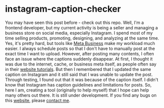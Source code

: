 # instagram-caption-checker

You may have seen this post before - check out this repo. Well, I'm a frontend developer, but my current activity is being a seller and managing a business store on social media, especially Instagram. I spend most of my time selling products, promoting, designing, and analyzing at the same time. Yes, it's pretty hard, but tools like [Meta Business](https://business.facebook.com/) make my workload much easier. I always schedule posts so that I don't have to manually post at the exact time I want to upload. However, after posting many contents, I often face an issue where the captions suddenly disappear. At first, I thought it was due to the internet, cache, or business meta itself, as people often say in their [website tutorials](https://www.google.com/search?q=caption+disappear+on+instagram&oq=caption+disappear+on+instagram+&aqs=chrome..69i57j0i22i30j0i390i650.5069j0j1&sourceid=chrome&ie=UTF-8). But then I remembered that I updated the same caption on Instagram and it still said that I was unable to update the post. Through testing, I found out that it was because of the caption itself. I didn't know that Instagram has caption guidelines and limitations for posts. So, here I am, creating a tool (originally to help myself) that I hope can help many others out there. It is still under development. If you find any bugs on this [website](https://rizahoemae.github.io/instagram-caption-checker/), please [contact me](https://www.instagram.com/daripadadikepala/).
